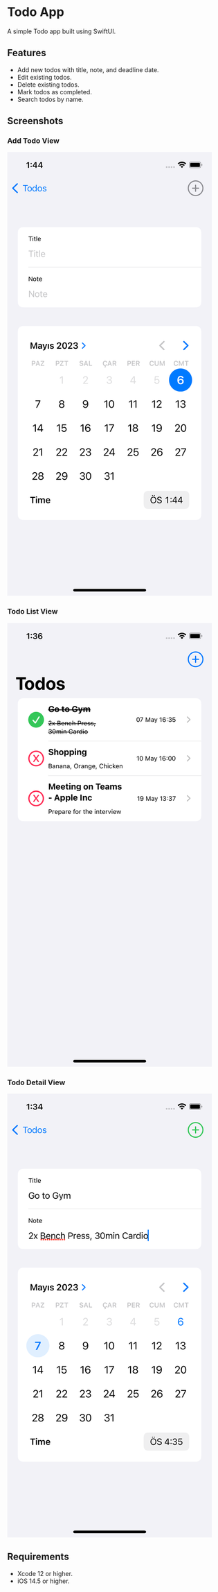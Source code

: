 # Todo App

A simple Todo app built using SwiftUI.

## Features

- Add new todos with title, note, and deadline date.
- Edit existing todos.
- Delete existing todos.
- Mark todos as completed.
- Search todos by name. 

## Screenshots

### Add Todo View

![Add Todo View](/screenshots/add_todo.png)

### Todo List View

![Todo List View](/screenshots/todo_list.png)

### Todo Detail View

![Todo Detail View](/screenshots/todo_detail.png)

## Requirements

- Xcode 12 or higher.
- iOS 14.5 or higher.



